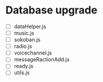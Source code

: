 # Database upgrade

- [ ] dataHelper.js
- [ ] music.js
- [ ] sokoban.js
- [ ] radio.js
- [ ] voicechannel.js
- [ ] messageRactionAdd.js
- [ ] ready.js
- [ ] utils.js